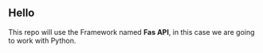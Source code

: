 ## Hello

This repo will use the Framework named **Fas API**, in this case we are going to work with Python. 

 

